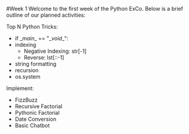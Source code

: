 #Week 1
Welcome to the first week of the Python ExCo. Below is a brief outline of our planned activities:

Top N Python Tricks:
* if \__main__ == "\__void__":
* indexing
  * Negative Indexing: str[-1]
  * Reverse: lst[::-1]
* string formatting
* recursion
* os.system

Implement:
* FizzBuzz
* Recursive Factorial
* Pythonic Factorial
* Date Conversion
* Basic Chatbot
